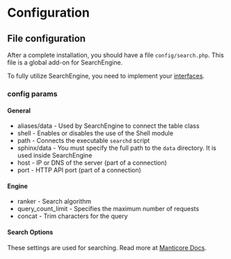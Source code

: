 # Configuration

## File configuration

After a complete installation, you should have a file `config/search.php`.
This file is a global add-on for SearchEngine.

To fully utilize SearchEngine, you need to implement your [interfaces](https://github.com/Graymore/SearchEngine/blob/1.x/docs/Interfaces.md).

### config params

#### General

* aliases/data - Used by SearchEngine to connect the table class
* shell - Enables or disables the use of the Shell module
* path - Connects the executable `searchd` script
* sphinx/data - You must specify the full path to the `data` directory. It is used inside SearchEngine
* host - IP or DNS of the server (part of a connection)
* port - HTTP API port (part of a connection)

#### Engine
* ranker - Search algorithm
* query_count_limit - Specifies the maximum number of requests
* concat - Trim characters for the query

#### Search Options
These settings are used for searching. Read more at [Manticore Docs](https://manual.manticoresearch.com/Introduction).